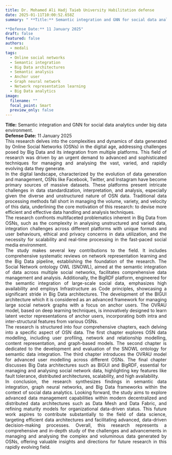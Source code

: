 ```yaml
---
title: Dr. Mohamed Ali Hadj Taieb University Habilitation defense 
date: 2025-01-11T10:00:52.658Z
summary: " **Title:** Semantic integration and GNN for social data analytics under big data environment. 

**Defense Date:** 11 January 2025"
draft: false
featured: false
authors:
  - medali
tags:
  - Online social networks
  - Semantic integration
  - Big Data architectures
  - Semantic analysis
  - Anchor user
  - Graph neural network
  - Network representation learning
  - Big Data analytics
image:
  filename: ""
  focal_point: Smart
  preview_only: false
---
```

<div style="text-align: justify">
<b>Title:</b> Semantic integration and GNN for social data analytics under big data environment.  </br>
<b>Defense Date:</b> 11 January 2025</br>
This research delves into the complexities and dynamics of data generated by Online Social Networks (OSNs) in the digital age, addressing challenges posed by Big Data and its integration from multiple platforms. This field of research was driven by an urgent demand to advanced and sophisticated techniques for managing and analysing the vast, varied, and rapidly evolving data they generate.</br>
In the digital landscape, characterized by the evolution of data generation and management, OSNs like Facebook, Twitter, and Instagram have become primary sources of massive datasets. These platforms present intricate challenges in data standardization, interpretation, and analysis, especially given the diverse and unstructured nature of OSN data. Traditional data processing methods fall short in managing the volume, variety, and velocity of this data, underlining the core motivation of this research: to devise more efficient and effective data handling and analysis techniques.</br>
The research confronts multifaceted problematics inherent in Big Data from OSNs, such as the complexity in analysing unstructured and varied data, integration challenges across different platforms with unique formats and user behaviours, ethical and privacy concerns in data utilization, and the necessity for scalability and real-time processing in the fast-paced social media environment.</br>
The study makes several key contributions to the field. It includes comprehensive systematic reviews on network representation learning and the Big Data pipeline, establishing the foundation of the research. The Social Network ontology OWL (SNOWL), aimed at the semantic integration of data across multiple social networks, facilitates comprehensive data management and analysis. Additionally, the BigRDF platform, engineered for the semantic integration of large-scale social data, emphasizes high availability and employs Infrastructure as Code principles, showcasing a significant stride in Big Data architectures. The development of the BIGUI architecture which it is considered as an advanced framework for managing large social network graphs with a focus on anchor users. The OVRAU model, based on deep learning techniques, is innovatively designed to learn latent vector representations of anchor users, incorporating both intra and inter-structural features from various OSNs.</br>
The research is structured into four comprehensive chapters, each delving into a specific aspect of OSN data. The first chapter explores OSN data modelling, including user profiling, network and relationship modelling, content representation, and graph-based models. The second chapter is dedicated to the development and evaluation of the SNOWL ontology for semantic data integration. The third chapter introduces the OVRAU model for advanced user modelling across different OSNs. The final chapter discusses Big Data architectures such as BIGUI and BigRDF, essential for managing and analysing social network data, highlighting key features like fault tolerance, distributed architectures, scalability, and high availability.</br>
In conclusion, the research synthesizes findings in semantic data integration, graph neural networks, and Big Data frameworks within the context of social data analytics. Looking forward, the study aims to explore advanced data management capabilities within modern decentralized and distributed data architectures such as Data Mesh and Data Fabric, and refining maturity models for organizational data-driven status. This future work aspires to contribute substantially to the field of data science, targeting efficient data architectures and facilitating advanced, data-driven decision-making processes. Overall, this research represents a comprehensive and in-depth study of the challenges and advancements in managing and analysing the complex and voluminous data generated by OSNs, offering valuable insights and directions for future research in this rapidly evolving field.
  </div>